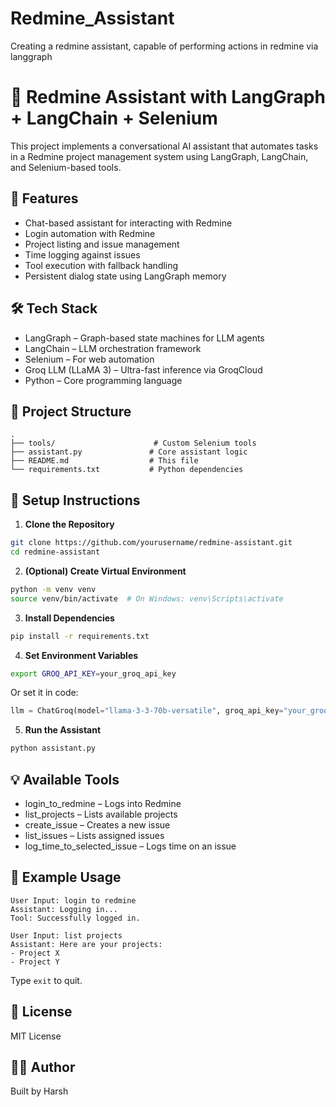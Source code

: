 # Redmine_Assistant
Creating a redmine assistant, capable of performing actions in redmine via langgraph

# 🧠 Redmine Assistant with LangGraph + LangChain + Selenium

This project implements a conversational AI assistant that automates tasks in a Redmine project management system using LangGraph, LangChain, and Selenium-based tools.

## 🚀 Features

- Chat-based assistant for interacting with Redmine  
- Login automation with Redmine  
- Project listing and issue management  
- Time logging against issues  
- Tool execution with fallback handling  
- Persistent dialog state using LangGraph memory  

## 🛠 Tech Stack

- LangGraph – Graph-based state machines for LLM agents  
- LangChain – LLM orchestration framework  
- Selenium – For web automation  
- Groq LLM (LLaMA 3) – Ultra-fast inference via GroqCloud  
- Python – Core programming language  

## 📁 Project Structure

```
.
├── tools/                      # Custom Selenium tools
├── assistant.py               # Core assistant logic
├── README.md                  # This file
└── requirements.txt           # Python dependencies
```

## 🔧 Setup Instructions

1. **Clone the Repository**
```bash
git clone https://github.com/yourusername/redmine-assistant.git
cd redmine-assistant
```

2. **(Optional) Create Virtual Environment**
```bash
python -m venv venv
source venv/bin/activate  # On Windows: venv\Scripts\activate
```

3. **Install Dependencies**
```bash
pip install -r requirements.txt
```

4. **Set Environment Variables**
```bash
export GROQ_API_KEY=your_groq_api_key
```
Or set it in code:
```python
llm = ChatGroq(model="llama-3-3-70b-versatile", groq_api_key="your_groq_api_key")
```

5. **Run the Assistant**
```bash
python assistant.py
```

## 💡 Available Tools

- login_to_redmine – Logs into Redmine  
- list_projects – Lists available projects  
- create_issue – Creates a new issue  
- list_issues – Lists assigned issues  
- log_time_to_selected_issue – Logs time on an issue  

## 💬 Example Usage

```
User Input: login to redmine  
Assistant: Logging in...  
Tool: Successfully logged in.

User Input: list projects  
Assistant: Here are your projects:  
- Project X  
- Project Y  
```

Type `exit` to quit.

## 📎 License

MIT License

## 👨‍💻 Author

Built by Harsh